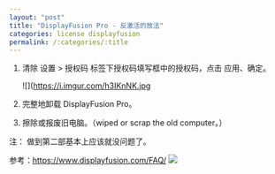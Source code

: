 ```yaml
---
layout: "post"
title: "DisplayFusion Pro - 反激活的放法"
categories: license displayfusion
permalink: /:categories/:title
---
```


1. 清除 设置 > 授权码 标签下授权码填写框中的授权码，点击 应用、确定。

	![](https://i.imgur.com/h3IKnNK.jpg

2. 完整地卸载 DisplayFusion Pro。
3. 擦除或报废旧电脑。（wiped or scrap the old computer。）

注： 做到第二部基本上应该就没问题了。

参考：https://www.displayfusion.com/FAQ/
![](https://i.imgur.com/zzHdEBm.jpg)
